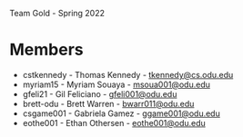 Team Gold - Spring 2022

# Members

- cstkennedy - Thomas Kennedy - tkennedy@cs.odu.edu
- myriam15 - Myriam Souaya - msoua001@odu.edu
- gfeli21 - Gil Feliciano - gfeli001@odu.edu
- brett-odu - Brett Warren - bwarr011@odu.edu
- csgame001 - Gabriela Gamez - ggame001@odu.edu
- eothe001 - Ethan Othersen - eothe001@odu.edu
